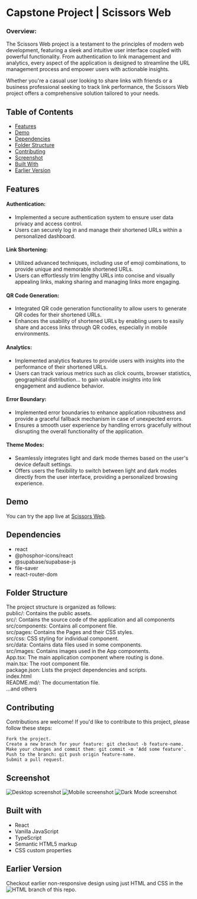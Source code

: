 # Capstone Project | Scissors Web

### Overview:

The Scissors Web project is a testament to the principles of modern web development, featuring a sleek and intuitive user interface coupled with powerful functionality. From authentication to link management and analytics, every aspect of the application is designed to streamline the URL management process and empower users with actionable insights.

Whether you're a casual user looking to share links with friends or a business professional seeking to track link performance, the Scissors Web project offers a comprehensive solution tailored to your needs.

## Table of Contents

- [Features](#features)
- [Demo](#demo)
- [Dependencies](#dependencies)
- [Folder Structure](#folder-structure)
- [Contributing](#contributing)
- [Screenshot](#screenshot)
- [Built With](#built-with)
- [Earlier Version](#earlier-version)

## Features

#### Authentication:

- Implemented a secure authentication system to ensure user data privacy and access control.
- Users can securely log in and manage their shortened URLs within a personalized dashboard.

#### Link Shortening:

- Utilized advanced techniques, including use of emoji combinations, to provide unique and memorable shortened URLs.
- Users can effortlessly trim lengthy URLs into concise and visually appealing links, making sharing and managing links more engaging.

#### QR Code Generation:

- Integrated QR code generation functionality to allow users to generate QR codes for their shortened URLs.
- Enhances the usability of shortened URLs by enabling users to easily share and access links through QR codes, especially in mobile environments.

#### Analytics:

- Implemented analytics features to provide users with insights into the performance of their shortened URLs.
- Users can track various metrics such as click counts, browser statistics, geographical distribution... to gain valuable insights into link engagement and audience behavior.

#### Error Boundary:

- Implemented error boundaries to enhance application robustness and provide a graceful fallback mechanism in case of unexpected errors.
- Ensures a smooth user experience by handling errors gracefully without disrupting the overall functionality of the application.

#### Theme Modes:

- Seamlessly integrates light and dark mode themes based on the user's device default settings.
- Offers users the flexibility to switch between light and dark modes directly from the user interface, providing a personalized browsing experience.

## Demo

You can try the app live at [Scissors Web](https://altschool-scissors.netlify.app/).

## Dependencies

- react
- @phosphor-icons/react
- @supabase/supabase-js
- file-saver
- react-router-dom

## Folder Structure

The project structure is organized as follows:  
public/: Contains the public assets.  
src/: Contains the source code of the application and all components  
src/components: Contains all component file.  
src/pages: Contains the Pages and their CSS styles.  
src/css: CSS styling for individual component.  
src/data: Contains data files used in some components.  
src/images: Contains images used in the App components.  
App.tsx: The main application component where routing is done.  
main.tsx: The root component file.  
package.json: Lists the project dependencies and scripts.  
index.html  
README.md/: The documentation file.  
...and others

## Contributing

Contributions are welcome! If you'd like to contribute to this project, please follow these steps:

    Fork the project.
    Create a new branch for your feature: git checkout -b feature-name.
    Make your changes and commit them: git commit -m 'Add some feature'.
    Push to the branch: git push origin feature-name.
    Submit a pull request.

## Screenshot

![Desktop screenshot](./public/screenshot_scissors_desktop.png)
![Mobile screenshot](./public/screenshot_scissors_mobile.png)
![Dark Mode screenshot](./public/scissors-darkmode.png)

## Built with

- React
- Vanilla JavaScript
- TypeScript
- Semantic HTML5 markup
- CSS custom properties

## Earlier Version

Checkout earlier non-responsive design using just HTML and CSS in the ![HTML](https://github.com/lawalOyinlola/altschoolproject-submit/tree/html) branch of this repo.
